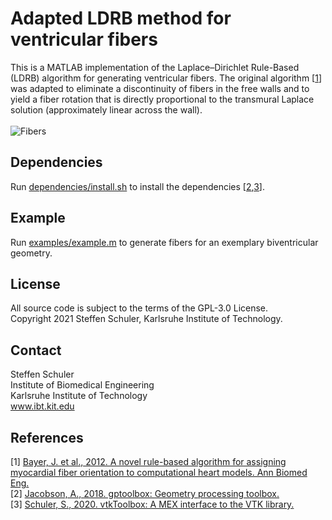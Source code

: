 # Adapted LDRB method for ventricular fibers

This is a MATLAB implementation of the Laplace–Dirichlet Rule-Based (LDRB) algorithm for generating ventricular fibers. The original algorithm [[1](#1)] was adapted to eliminate a discontinuity of fibers in the free walls and to yield a fiber rotation that is directly proportional to the transmural Laplace solution (approximately linear across the wall).
&nbsp;  
&nbsp;  
![Fibers](https://user-images.githubusercontent.com/31965820/107220831-1b4ebd00-6a13-11eb-97a3-c883126692b7.jpg)

## Dependencies

Run [dependencies/install.sh](dependencies/install.sh) to install the dependencies [[2](#2),[3](#3)].

## Example

Run [examples/example.m](examples/example.m) to generate fibers for an exemplary biventricular geometry.

## License

All source code is subject to the terms of the GPL-3.0 License.  
Copyright 2021 Steffen Schuler, Karlsruhe Institute of Technology.

## Contact

Steffen Schuler  
Institute of Biomedical Engineering  
Karlsruhe Institute of Technology  
www.ibt.kit.edu

## References

<a id="1">[1]</a> [Bayer, J. et al., 2012. A novel rule-based algorithm for assigning myocardial fiber orientation to computational heart models. Ann Biomed Eng.](https://doi.org/10.1007/s10439-012-0593-5)  
<a id="2">[2]</a> [Jacobson, A., 2018. gptoolbox: Geometry processing toolbox.](https://github.com/alecjacobson/gptoolbox)  
<a id="3">[3]</a> [Schuler, S., 2020. vtkToolbox: A MEX interface to the VTK library.](https://github.com/KIT-IBT/vtkToolbox)  
